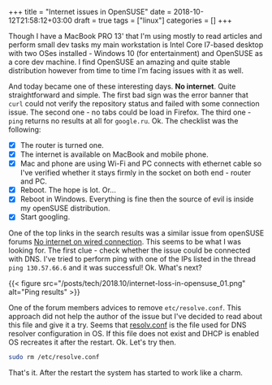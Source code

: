 +++
title = "Internet issues in OpenSUSE"
date = 2018-10-12T21:58:12+03:00
draft = true
tags = ["linux"]
categories = []
+++

Though I have a MacBook PRO 13' that I'm using mostly to read articles and perform small dev tasks my main workstation is Intel Core I7-based desktop with two OSes installed - Windows 10 (for entertainment) and OpenSUSE as a core dev machine. I find OpenSUSE an amazing and quite stable distribution however from time to time I'm facing issues with it as well.

And today became one of these interesting days. **No internet**. Quite straightforward and simple. The first bad sign was the error banner that `curl` could not verify the repository status and failed with some connection issue. The second one - no tabs could be load in Firefox. The third one - `ping` returns no results at all for `google.ru`. Ok. The checklist was the following:

- [x] The router is turned one.
- [x] The internet is available on MacBook and mobile phone.
- [x] Mac and phone are using Wi-Fi and PC connects with ethernet cable so I've verified whether it stays firmly in the socket on both end - router and PC.
- [x] Reboot. The hope is lot. Or...
- [x] Reboot in Windows. Everything is fine then the source of evil is inside my openSUSE distribution.
- [x] Start googling.

One of the top links in the search results was a similar issue from openSUSE forums [No internet on wired connection](https://forums.opensuse.org/showthread.php/532852-No-internet-on-wired-connection). This seems to be what I was looking for. The first clue - check whether the issue could be connected with DNS. I've tried to perform ping with one of the IPs listed in the thread `ping 130.57.66.6` and it was successful! Ok. What's next?

{{< figure src="/posts/tech/2018.10/internet-loss-in-opensuse_01.png" alt="Ping results" >}}

One of the forum members advices to remove `etc/resolve.conf`. This approach did not help the author of the issue but I've decided to read about this file and give it a try. Seems that [resolv.conf](https://en.wikipedia.org/wiki/Resolv.conf) is the file used for DNS resolver configuration in OS. If this file does not exist and DHCP is enabled OS recreates it after the restart. Ok. Let's try then.

```sh
sudo rm /etc/resolve.conf
```

That's it. After the restart the system has started to work like a charm.